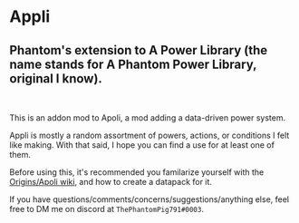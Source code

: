 # Appli
## Phantom's extension to A Power Library (the name stands for A Phantom Power Library, original I know).

<br>

This is an addon mod to Apoli, a mod adding a data-driven power system.

Appli is mostly a random assortment of powers, actions, or conditions I felt like making. With that said, I hope you can find a use for at least one of them.

Before using this, it's recommended you familarize yourself with the [Origins/Apoli wiki](https://origins.readthedocs.io/en/latest/), and how to create a datapack for it.


If you have questions/comments/concerns/suggestions/anything else, feel free to DM me on discord at `ThePhantomPig791#0003`.